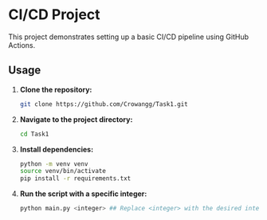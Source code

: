 # CI/CD Project

This project demonstrates setting up a basic CI/CD pipeline using GitHub Actions.

## Usage

1. **Clone the repository:**
   ```bash
   git clone https://github.com/Crowangg/Task1.git

2. **Navigate to the project directory:**
    ```bash
    cd Task1

3. **Install dependencies:**
    ```bash
    python -m venv venv
    source venv/bin/activate
    pip install -r requirements.txt

4. **Run the script with a specific integer:**
    ```bash
    python main.py <integer> ## Replace <integer> with the desired integer value.

